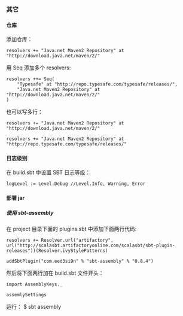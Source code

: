 ### 其它
#### 仓库
添加仓库：

	resolvers += "Java.net Maven2 Repository" at "http://download.java.net/maven/2/"
用 Seq 添加多个 resolvers:
	
	resolvers ++= Seq(
		"Typesafe" at "http://repo.typesafe.com/typesafe/releases/",
		"Java.net Maven2 Repository" at "http://download.java.net/maven/2/"
	)

也可以写多行：

	resolvers += "Java.net Maven2 Repository" at "http://download.java.net/maven/2/"

	resolvers += "Java.net Maven2 Repository" at "http://repo.typesafe.com/typesafe/releases/"

#### 日志级别

在 build.sbt 中设置 SBT 日志等级：

	logLevel := Level.Debug //Level.Info, Warning, Error

#### 部署 jar
	
##### 使用 sbt-assembly

在 project 目录下面的 plugins.sbt 中添加下面两行代码:
	
	resolvers += Resolver.url("artifactory", url("http://scalasbt.artifactoryonline.com/scalasbt/sbt-plugin-releases"))(Resolver.ivyStylePatterns)
	
	addSbtPlugin("com.eed3si9n" % "sbt-assembly" % "0.8.4")

然后将下面两行加在 build.sbt 文件开头：

	import AssemblyKeys._
	
	assemlySettings

运行：
	$ sbt assembly	





